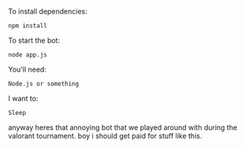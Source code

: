 To install dependencies:

``` npm install ``` 

To start the bot:

``` node app.js ```

You'll need:

``` Node.js or something ```

I want to:

``` Sleep ```

anyway heres that annoying bot that we played around with during the valorant tournament. boy i should get paid for stuff like this.